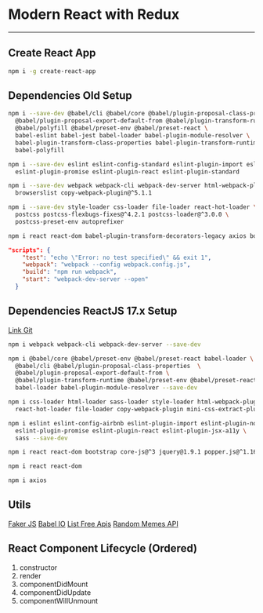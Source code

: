 # Modern React with Redux

---

## Create React App

```bash
npm i -g create-react-app
```

## Dependencies Old Setup


```bash
npm i --save-dev @babel/cli @babel/core @babel/plugin-proposal-class-properties \
  @babel/plugin-proposal-export-default-from @babel/plugin-transform-runtime \
  @babel/polyfill @babel/preset-env @babel/preset-react \
  babel-eslint babel-jest babel-loader babel-plugin-module-resolver \
  babel-plugin-transform-class-properties babel-plugin-transform-runtime \
  babel-polyfill

npm i --save-dev eslint eslint-config-standard eslint-plugin-import eslint-plugin-node \
  eslint-plugin-promise eslint-plugin-react eslint-plugin-standard

npm i --save-dev webpack webpack-cli webpack-dev-server html-webpack-plugin postcss-flexbugs-fixes \
  browserslist copy-webpack-plugin@^5.1.1

npm i --save-dev style-loader css-loader file-loader react-hot-loader \
  postcss postcss-flexbugs-fixes@^4.2.1 postcss-loader@^3.0.0 \
  postcss-preset-env autoprefixer

npm i react react-dom babel-plugin-transform-decorators-legacy axios bootstrap
```

```json
"scripts": {
    "test": "echo \"Error: no test specified\" && exit 1",
    "webpack": "webpack --config webpack.config.js",
    "build": "npm run webpack",
    "start": "webpack-dev-server --open"
  }
```


## Dependencies ReactJS 17.x Setup

[Link Git](https://github.com/abhidatta0/react17-webpack-setup/blob/master/src/app.jsx)

```bash
npm i webpack webpack-cli webpack-dev-server --save-dev

npm i @babel/core @babel/preset-env @babel/preset-react babel-loader \
  @babel/cli @babel/plugin-proposal-class-properties  \
  @babel/plugin-proposal-export-default-from \
  @babel/plugin-transform-runtime @babel/preset-env @babel/preset-react \
  babel-loader babel-plugin-module-resolver --save-dev

npm i css-loader html-loader sass-loader style-loader html-webpack-plugin \
  react-hot-loader file-loader copy-webpack-plugin mini-css-extract-plugin --save-dev

npm i eslint eslint-config-airbnb eslint-plugin-import eslint-plugin-node \
  eslint-plugin-promise eslint-plugin-react eslint-plugin-jsx-a11y \
  sass --save-dev

npm i react react-dom bootstrap core-js@^3 jquery@1.9.1 popper.js@^1.16.1 

npm i react react-dom

npm i axios
```


## Utils

[Faker JS](https://github.com/marak/Faker.js/)
[Babel IO](https://babeljs.io)
[List Free Apis](https://mixedanalytics.com/blog/list-actually-free-open-no-auth-needed-apis/)
[Random Memes API](https://api.imgflip.com/get_memes)

## React Component Lifecycle (Ordered)

1. constructor
2. render
3. componentDidMount
4. componentDidUpdate
5. componentWillUnmount